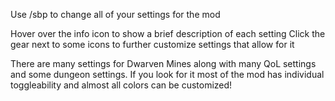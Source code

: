 Use /sbp to change all of your settings for the mod

Hover over the info icon to show a brief description of each setting
Click the gear next to some icons to further customize settings that allow for it

There are many settings for Dwarven Mines along with many QoL settings and some dungeon settings.
If you look for it most of the mod has individual toggleability and almost all colors can be customized!